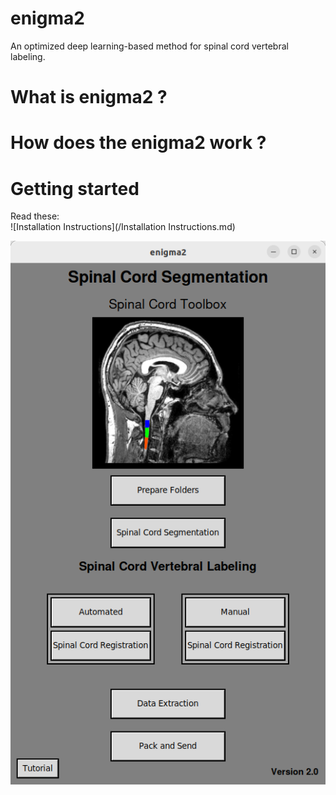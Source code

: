 # enigma2
An optimized deep learning-based method for spinal cord vertebral labeling.

# What is enigma2 ?

# How does the enigma2 work ?

# Getting started

Read these:  
![Installation Instructions](/Installation Instructions.md)

!["enigma2 interface"](interface.png)


